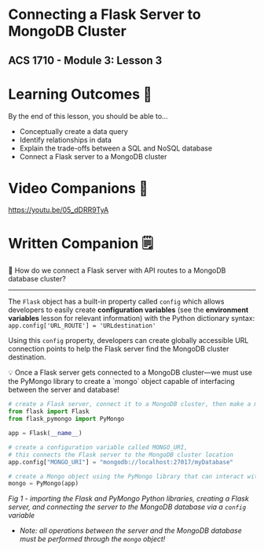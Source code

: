 # Connecting a Flask Server to MongoDB Cluster

## ACS 1710 - Module 3: Lesson 3

# Learning Outcomes 💫

By the end of this lesson, you should be able to...

- Conceptually create a data query
- Identify relationships in data
- Explain the trade-offs between a SQL and NoSQL database
- Connect a Flask server to a MongoDB cluster

# Video Companions 🎥

<!-- [Setting Up MongoDB Atlas Video](https://youtu.be/0ENeevQ_1e0) (recommended before you watch the rest of this lesson) -->

https://youtu.be/05_dDRR9TyA

<!-- # Exercises 💪

Solve the #TODO's in this [this Repl.it](https://repl.it/team/WebArchitecture/Module-53Connecting-Flask-to-MongoDB) and submit your work.
-->

# Written Companion 🗒

<aside>
🤔 How do we connect a Flask server with API routes to a MongoDB database cluster?

</aside>

---

The `Flask` object has a built-in property called `config` which allows developers to easily create **configuration variables** (see the **environment variables** lesson for relevant information) with the Python dictionary syntax: `app.config['URL_ROUTE'] = 'URLdestination'`

Using this `config` property, developers can create globally accessible URL connection points to help the Flask server find the MongoDB cluster destination.

<aside>
💡 Once a Flask server gets connected to a MongoDB cluster—we must use the PyMongo library to create a `mongo` object capable of interfacing between the server and database!

</aside>

```python
# create a Flask server, connect it to a MongoDB cluster, then make a mongo object
from flask import Flask
from flask_pymongo import PyMongo

app = Flask(__name__)

# create a configuration variable called MONGO_URI,
# this connects the Flask server to the MongoDB cluster location
app.config["MONGO_URI"] = "mongodb://localhost:27017/myDatabase"

# create a Mongo object using the PyMongo library that can interact with MongoDB
mongo = PyMongo(app)
```

*Fig 1 - importing the Flask and PyMongo Python libraries, creating a Flask server, and connecting the server to the MongoDB database via a `config` variable*

- *Note: all operations between the server and the MongoDB database must be performed through the `mongo` object!*

